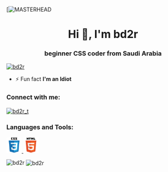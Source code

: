 [![MASTERHEAD](https://c4.wallpaperflare.com/wallpaper/544/257/165/gargantua-blackhole-hd-5k-wallpaper-preview.jpg)
<h1 align="center">Hi 👋, I'm bd2r</h1>
<h3 align="center">beginner CSS coder from Saudi Arabia</h3>

<p align="left"> <a href="https://github.com/ryo-ma/github-profile-trophy"><img src="https://github-profile-trophy.vercel.app/?username=bd2r" alt="bd2r" /></a> </p>

- ⚡ Fun fact **I'm an Idiot**

<h3 align="left">Connect with me:</h3>
<p align="left">
<a href="https://twitter.com/bd2r_t" target="blank"><img align="center" src="https://raw.githubusercontent.com/rahuldkjain/github-profile-readme-generator/master/src/images/icons/Social/twitter.svg" alt="bd2r_t" height="30" width="40" /></a>
</p>

<h3 align="left">Languages and Tools:</h3>
<p align="left"> <a href="https://www.w3schools.com/css/" target="_blank" rel="noreferrer"> <img src="https://raw.githubusercontent.com/devicons/devicon/master/icons/css3/css3-original-wordmark.svg" alt="css3" width="40" height="40"/> </a> <a href="https://www.w3.org/html/" target="_blank" rel="noreferrer"> <img src="https://raw.githubusercontent.com/devicons/devicon/master/icons/html5/html5-original-wordmark.svg" alt="html5" width="40" height="40"/> </a> </p>

<p><img align="left" src="https://github-readme-stats.vercel.app/api/top-langs?username=bd2r&show_icons=true&theme=dark&title_color=ffffff&text_color=ffffff&hide_border=true&locale=en&layout=compact" alt="bd2r" /></p>

<p>&nbsp;<img align="center" src="https://github-readme-stats.vercel.app/api?username=bd2r&show_icons=true&theme=dark&title_color=ffffff&text_color=ffffff&hide_border=true&locale=en" alt="bd2r" /></p>
